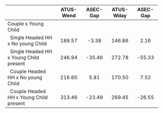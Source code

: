 
|                      |    ATUS-Wend |     ASEC-Gap |    ATUS-Wday |     ASEC-Gap |
| -------------------- | :----------: | :----------: | :----------: | :----------: |
| Couple x Young Child |              |              |              |              |
| &nbsp;&nbsp;Single Headed HH x No young Child |       189.57 |        -3.38 |       146.86 |         2.16 |
| &nbsp;&nbsp;Single Headed HH x Young Child present |       246.94 |       -35.46 |       272.78 |       -55.33 |
| &nbsp;&nbsp;Couple Headed HH x No young Child |       216.60 |         5.81 |       170.50 |         7.52 |
| &nbsp;&nbsp;Couple Headed HH x Young Child present |       313.46 |       -23.49 |       269.45 |       -26.55 |

